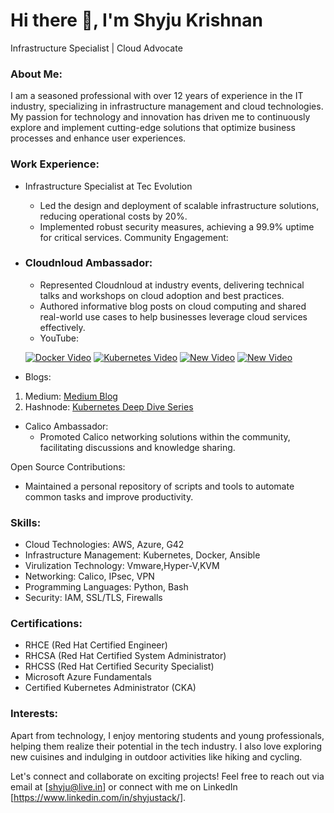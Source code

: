 # Hi there 👋, I'm Shyju Krishnan 
Infrastructure Specialist | Cloud Advocate

### About Me:
I am a seasoned professional with over 12 years of experience in the IT industry, specializing in infrastructure management and cloud technologies. My passion for technology and innovation has driven me to continuously explore and implement cutting-edge solutions that optimize business processes and enhance user experiences.

### Work Experience:
- Infrastructure Specialist at Tec Evolution 
   - Led the design and deployment of scalable infrastructure solutions, reducing operational costs by 20%.
   - Implemented robust security measures, achieving a 99.9% uptime for critical services.
Community Engagement:
- ### Cloudnloud Ambassador:
   - Represented Cloudnloud at industry events, delivering technical talks and workshops on cloud adoption and best practices.
   - Authored informative blog posts on cloud computing and shared real-world use cases to help businesses leverage cloud services effectively.
   - YouTube:
     
  [![Docker Video](https://img.youtube.com/vi/YUHIMutWlm0/0.jpg)](https://www.youtube.com/watch?v=YUHIMutWlm0&t=2062s)
  [![Kubernetes Video](https://img.youtube.com/vi/Qj3T5kOs9gY/0.jpg)](https://www.youtube.com/watch?v=Qj3T5kOs9gY&t=3885s)
  [![New Video](https://img.youtube.com/vi/PgHBRPTJX24/0.jpg)](https://www.youtube.com/watch?v=PgHBRPTJX24&t=30s)
  [![New Video](https://img.youtube.com/vi/vWAwFofx5tQ/0.jpg)](https://www.youtube.com/watch?v=vWAwFofx5tQ)


- Blogs:
1. Medium: [Medium Blog](https://medium.com/@shyju0008)
2. Hashnode: [Kubernetes Deep Dive Series](https://blog.cloudnloud.com/series/kubernetes-deep-dive)

- Calico Ambassador:
   - Promoted Calico networking solutions within the community, facilitating discussions and knowledge sharing.
   
Open Source Contributions:
- Maintained a personal repository of scripts and tools to automate common tasks and improve productivity.


### Skills:
- Cloud Technologies: AWS, Azure, G42
- Infrastructure Management: Kubernetes, Docker, Ansible
- Virulization Technology: Vmware,Hyper-V,KVM
- Networking: Calico, IPsec, VPN
- Programming Languages: Python, Bash
- Security: IAM, SSL/TLS, Firewalls
  
### Certifications:
- RHCE (Red Hat Certified Engineer)
- RHCSA (Red Hat Certified System Administrator)
- RHCSS (Red Hat Certified Security Specialist)
- Microsoft Azure Fundamentals
- Certified Kubernetes Administrator (CKA)

### Interests:
Apart from technology, I enjoy mentoring students and young professionals, helping them realize their potential in the tech industry. I also love exploring new cuisines and indulging in outdoor activities like hiking and cycling.

Let's connect and collaborate on exciting projects! Feel free to reach out via email at [shyju@live.in] or connect with me on LinkedIn [https://www.linkedin.com/in/shyjustack/].






